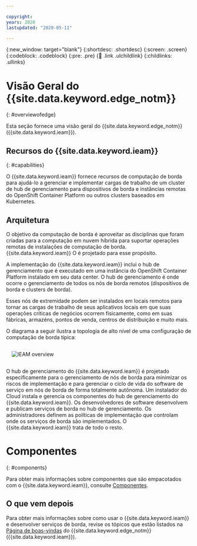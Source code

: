 ```yaml
---

copyright:
years: 2020
lastupdated: "2020-05-11"

---
```


{:new_window: target="blank"}
{:shortdesc: .shortdesc}
{:screen: .screen}
{:codeblock: .codeblock}
{:pre: .pre}
{:child: .link .ulchildlink}
{:childlinks: .ullinks}

# Visão Geral do {{site.data.keyword.edge_notm}}
{: #overviewofedge}

Esta seção fornece uma visão geral do {{site.data.keyword.edge_notm}} ({{site.data.keyword.ieam}}).

## Recursos do {{site.data.keyword.ieam}}
{: #capabilities}

O {{site.data.keyword.ieam}} fornece recursos de computação de borda para ajudá-lo a gerenciar e implementar cargas de trabalho de um cluster de hub de gerenciamento para dispositivos de borda e instâncias remotas do OpenShift Container Platform ou outros clusters baseados em Kubernetes.

## Arquitetura

O objetivo da computação de borda é aproveitar as disciplinas que foram criadas para a computação em nuvem híbrida para suportar operações remotas de instalações de computação de borda. {{site.data.keyword.ieam}} O é projetado para esse propósito.

A implementação do {{site.data.keyword.ieam}} inclui o hub de gerenciamento que é executado em uma instância do OpenShift Container Platform instalado em seu data center. O hub de gerenciamento é onde ocorre o gerenciamento de todos os nós de borda remotos (dispositivos de borda e clusters de borda).

Esses nós de extremidade podem ser instalados em locais remotos para tornar as cargas de trabalho de seus aplicativos locais em que suas operações críticas de negócios ocorrem fisicamente, como em suas fábricas, armazéns, pontos de venda, centros de distribuição e muito mais.

O diagrama a seguir ilustra a topologia de alto nível de uma configuração de computação de borda típica:

<img src="../OH/docs/images/edge/01_OH_overview.svg" style="margin: 3%" alt="IEAM overview">

O hub de gerenciamento do {{site.data.keyword.ieam}} é projetado especificamente para o gerenciamento de nós de borda para minimizar os riscos de implementação e para gerenciar o ciclo de vida do software de serviço em nós de borda de forma totalmente autônoma. Um instalador do Cloud instala e gerencia os componentes do hub de gerenciamento do {{site.data.keyword.ieam}}. Os desenvolvedores de software desenvolvem e publicam serviços de borda no hub de gerenciamento. Os administradores definem as políticas de implementação que controlam onde os serviços de borda são implementados. O {{site.data.keyword.ieam}} trata de todo o resto.

# Componentes
{: #components}

Para obter mais informações sobre componentes que são empacotados com o {{site.data.keyword.ieam}}, consulte [Componentes](components.md).

## O que vem depois

Para obter mais informações sobre como usar o {{site.data.keyword.ieam}} e desenvolver serviços de borda, revise os tópicos que estão listados na [Página de boas-vindas](../kc_welcome_containers.html) do {{site.data.keyword.edge_notm}} ({{site.data.keyword.ieam}}).
